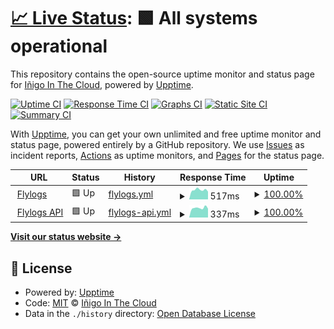 # [📈 Live Status](https://status.flylogs.com): <!--live status--> **🟩 All systems operational**

This repository contains the open-source uptime monitor and status page for [Iñigo In The Cloud](https://www.flylogs.com), powered by [Upptime](https://github.com/upptime/upptime).

[![Uptime CI](https://github.com/koj-co/upptime/workflows/Uptime%20CI/badge.svg)](https://github.com/koj-co/upptime/actions?query=workflow%3A%22Uptime+CI%22)
[![Response Time CI](https://github.com/koj-co/upptime/workflows/Response%20Time%20CI/badge.svg)](https://github.com/koj-co/upptime/actions?query=workflow%3A%22Response+Time+CI%22)
[![Graphs CI](https://github.com/koj-co/upptime/workflows/Graphs%20CI/badge.svg)](https://github.com/koj-co/upptime/actions?query=workflow%3A%22Graphs+CI%22)
[![Static Site CI](https://github.com/koj-co/upptime/workflows/Static%20Site%20CI/badge.svg)](https://github.com/koj-co/upptime/actions?query=workflow%3A%22Static+Site+CI%22)
[![Summary CI](https://github.com/koj-co/upptime/workflows/Summary%20CI/badge.svg)](https://github.com/koj-co/upptime/actions?query=workflow%3A%22Summary+CI%22)

With [Upptime](https://upptime.js.org), you can get your own unlimited and free uptime monitor and status page, powered entirely by a GitHub repository. We use [Issues](https://github.com/gestudio/status/issues) as incident reports, [Actions](https://github.com/gestudio/status/actions) as uptime monitors, and [Pages](https://status.flylogs.com) for the status page.

<!--start: status pages-->
<!-- This summary is generated by Upptime (https://github.com/upptime/upptime) -->
<!-- Do not edit this manually, your changes will be overwritten -->
<!-- prettier-ignore -->
| URL | Status | History | Response Time | Uptime |
| --- | ------ | ------- | ------------- | ------ |
| <img alt="" src="https://favicons.githubusercontent.com/www.flylogs.com" height="13"> [Flylogs](https://www.flylogs.com) | 🟩 Up | [flylogs.yml](https://github.com/gestudio/status/commits/master/history/flylogs.yml) | <details><summary><img alt="Response time graph" src="./graphs/flylogs/response-time-week.png" height="20"> 517ms</summary><br><a href="https://status.flylogs.com/history/flylogs"><img alt="Response time 641" src="https://img.shields.io/endpoint?url=https%3A%2F%2Fraw.githubusercontent.com%2Fgestudio%2Fstatus%2Fmaster%2Fapi%2Fflylogs%2Fresponse-time.json"></a><br><a href="https://status.flylogs.com/history/flylogs"><img alt="24-hour response time 425" src="https://img.shields.io/endpoint?url=https%3A%2F%2Fraw.githubusercontent.com%2Fgestudio%2Fstatus%2Fmaster%2Fapi%2Fflylogs%2Fresponse-time-day.json"></a><br><a href="https://status.flylogs.com/history/flylogs"><img alt="7-day response time 517" src="https://img.shields.io/endpoint?url=https%3A%2F%2Fraw.githubusercontent.com%2Fgestudio%2Fstatus%2Fmaster%2Fapi%2Fflylogs%2Fresponse-time-week.json"></a><br><a href="https://status.flylogs.com/history/flylogs"><img alt="30-day response time 641" src="https://img.shields.io/endpoint?url=https%3A%2F%2Fraw.githubusercontent.com%2Fgestudio%2Fstatus%2Fmaster%2Fapi%2Fflylogs%2Fresponse-time-month.json"></a><br><a href="https://status.flylogs.com/history/flylogs"><img alt="1-year response time 641" src="https://img.shields.io/endpoint?url=https%3A%2F%2Fraw.githubusercontent.com%2Fgestudio%2Fstatus%2Fmaster%2Fapi%2Fflylogs%2Fresponse-time-year.json"></a></details> | <details><summary><a href="https://status.flylogs.com/history/flylogs">100.00%</a></summary><a href="https://status.flylogs.com/history/flylogs"><img alt="All-time uptime 100.00%" src="https://img.shields.io/endpoint?url=https%3A%2F%2Fraw.githubusercontent.com%2Fgestudio%2Fstatus%2Fmaster%2Fapi%2Fflylogs%2Fuptime.json"></a><br><a href="https://status.flylogs.com/history/flylogs"><img alt="24-hour uptime 100.00%" src="https://img.shields.io/endpoint?url=https%3A%2F%2Fraw.githubusercontent.com%2Fgestudio%2Fstatus%2Fmaster%2Fapi%2Fflylogs%2Fuptime-day.json"></a><br><a href="https://status.flylogs.com/history/flylogs"><img alt="7-day uptime 100.00%" src="https://img.shields.io/endpoint?url=https%3A%2F%2Fraw.githubusercontent.com%2Fgestudio%2Fstatus%2Fmaster%2Fapi%2Fflylogs%2Fuptime-week.json"></a><br><a href="https://status.flylogs.com/history/flylogs"><img alt="30-day uptime 100.00%" src="https://img.shields.io/endpoint?url=https%3A%2F%2Fraw.githubusercontent.com%2Fgestudio%2Fstatus%2Fmaster%2Fapi%2Fflylogs%2Fuptime-month.json"></a><br><a href="https://status.flylogs.com/history/flylogs"><img alt="1-year uptime 100.00%" src="https://img.shields.io/endpoint?url=https%3A%2F%2Fraw.githubusercontent.com%2Fgestudio%2Fstatus%2Fmaster%2Fapi%2Fflylogs%2Fuptime-year.json"></a></details>
| <img alt="" src="https://favicons.githubusercontent.com/api.flylogs.com" height="13"> [Flylogs API](https://api.flylogs.com) | 🟩 Up | [flylogs-api.yml](https://github.com/gestudio/status/commits/master/history/flylogs-api.yml) | <details><summary><img alt="Response time graph" src="./graphs/flylogs-api/response-time-week.png" height="20"> 337ms</summary><br><a href="https://status.flylogs.com/history/flylogs-api"><img alt="Response time 456" src="https://img.shields.io/endpoint?url=https%3A%2F%2Fraw.githubusercontent.com%2Fgestudio%2Fstatus%2Fmaster%2Fapi%2Fflylogs-api%2Fresponse-time.json"></a><br><a href="https://status.flylogs.com/history/flylogs-api"><img alt="24-hour response time 313" src="https://img.shields.io/endpoint?url=https%3A%2F%2Fraw.githubusercontent.com%2Fgestudio%2Fstatus%2Fmaster%2Fapi%2Fflylogs-api%2Fresponse-time-day.json"></a><br><a href="https://status.flylogs.com/history/flylogs-api"><img alt="7-day response time 337" src="https://img.shields.io/endpoint?url=https%3A%2F%2Fraw.githubusercontent.com%2Fgestudio%2Fstatus%2Fmaster%2Fapi%2Fflylogs-api%2Fresponse-time-week.json"></a><br><a href="https://status.flylogs.com/history/flylogs-api"><img alt="30-day response time 456" src="https://img.shields.io/endpoint?url=https%3A%2F%2Fraw.githubusercontent.com%2Fgestudio%2Fstatus%2Fmaster%2Fapi%2Fflylogs-api%2Fresponse-time-month.json"></a><br><a href="https://status.flylogs.com/history/flylogs-api"><img alt="1-year response time 456" src="https://img.shields.io/endpoint?url=https%3A%2F%2Fraw.githubusercontent.com%2Fgestudio%2Fstatus%2Fmaster%2Fapi%2Fflylogs-api%2Fresponse-time-year.json"></a></details> | <details><summary><a href="https://status.flylogs.com/history/flylogs-api">100.00%</a></summary><a href="https://status.flylogs.com/history/flylogs-api"><img alt="All-time uptime 100.00%" src="https://img.shields.io/endpoint?url=https%3A%2F%2Fraw.githubusercontent.com%2Fgestudio%2Fstatus%2Fmaster%2Fapi%2Fflylogs-api%2Fuptime.json"></a><br><a href="https://status.flylogs.com/history/flylogs-api"><img alt="24-hour uptime 100.00%" src="https://img.shields.io/endpoint?url=https%3A%2F%2Fraw.githubusercontent.com%2Fgestudio%2Fstatus%2Fmaster%2Fapi%2Fflylogs-api%2Fuptime-day.json"></a><br><a href="https://status.flylogs.com/history/flylogs-api"><img alt="7-day uptime 100.00%" src="https://img.shields.io/endpoint?url=https%3A%2F%2Fraw.githubusercontent.com%2Fgestudio%2Fstatus%2Fmaster%2Fapi%2Fflylogs-api%2Fuptime-week.json"></a><br><a href="https://status.flylogs.com/history/flylogs-api"><img alt="30-day uptime 100.00%" src="https://img.shields.io/endpoint?url=https%3A%2F%2Fraw.githubusercontent.com%2Fgestudio%2Fstatus%2Fmaster%2Fapi%2Fflylogs-api%2Fuptime-month.json"></a><br><a href="https://status.flylogs.com/history/flylogs-api"><img alt="1-year uptime 100.00%" src="https://img.shields.io/endpoint?url=https%3A%2F%2Fraw.githubusercontent.com%2Fgestudio%2Fstatus%2Fmaster%2Fapi%2Fflylogs-api%2Fuptime-year.json"></a></details>

<!--end: status pages-->

[**Visit our status website →**](https://status.flylogs.com)

## 📄 License

- Powered by: [Upptime](https://github.com/upptime/upptime)
- Code: [MIT](./LICENSE) © [Iñigo In The Cloud](https://www.flylogs.com)
- Data in the `./history` directory: [Open Database License](https://opendatacommons.org/licenses/odbl/1-0/)

